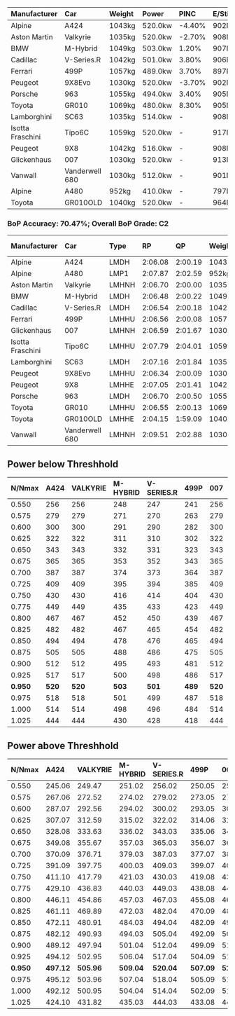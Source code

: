 | Manufacturer     | Car            | Weight | Power   | PINC    | E/Stint | FDS     |
|:-|:-|:-|:-|:-|:-|:-|
| Alpine           | A424           | 1043kg | 520.0kw | -4.40%  | 902MJ   |    -    |
| Aston Martin     | Valkyrie       | 1035kg | 520.0kw | -2.70%  | 908MJ   |    -    |
| BMW              | M-Hybrid       | 1049kg | 503.0kw | 1.20%   | 907MJ   |    -    |
| Cadillac         | V-Series.R     | 1042kg | 501.0kw | 3.80%   | 906MJ   |    -    |
| Ferrari          | 499P           | 1057kg | 489.0kw | 3.70%   | 897MJ   | 190kph  |
| Peugeot          | 9X8Evo         | 1030kg | 520.0kw | -3.70%  | 902MJ   | 190kph  |
| Porsche          | 963            | 1055kg | 494.0kw | 3.40%   | 905MJ   |    -    |
| Toyota           | GR010          | 1069kg | 480.0kw | 8.30%   | 905MJ   | 190kph  |
| Lamborghini      | SC63           | 1035kg | 514.0kw |    -    | 908MJ   |    -    |
| Isotta Fraschini | Tipo6C         | 1059kg | 520.0kw |    -    | 917MJ   | 190kph  |
| Peugeot          | 9X8            | 1042kg | 516.0kw |    -    | 908MJ   | 150kph  |
| Glickenhaus      | 007            | 1030kg | 520.0kw |    -    | 913MJ   |    -    |
| Vanwall          | Vanderwell 680 | 1030kg | 512.0kw |    -    | 901MJ   |    -    |
| Alpine           | A480           | 952kg  | 410.0kw |    -    | 797MJ   |    -    |
| Toyota           | GR010OLD       | 1040kg | 520.0kw |    -    | 964MJ   | 150kph  |

### BoP Accuracy: 70.47%; Overall BoP Grade: C2
| Manufacturer     | Car            | Type  | RP      | QP      | Weight | Power¹  | Threshhold | PINC    | Power²   | E/Stint | AVG Vmax  | FDS     | RDLC | L/Stint | BOP-Grade | Model Accuracy | Model Points | Match%  | SimDiff |
|:-|:-|:-|:-|:-|:-|:-|:-|:-|:-|:-|:-|:-|:-|:-|:-|:-|:-|:-|:-|
| Alpine           | A424           | LMDH  | 2:06.08 | 2:00.19 | 1043kg | 520.0kw | 250.0kph   | -4.40%  | 497.10kw |  902MJ  | 295.08kph |    -    | 1.03 | 25      | -C2       | 99.31%         | 2573         | 70.44%  | #       |
| Alpine           | A480           | LMP1  | 2:07.87 | 2:02.59 |  952kg | 410.0kw | 0.0kph     |    -    | 410.00kw |  797MJ  | 290.38kph |    -    | 0.98 | 23      | +D2       | 94.60%         | 1683         | 63.60%  | -0.88   |
| Aston Martin     | Valkyrie       | LMHNH | 2:06.70 | 2:00.00 | 1035kg | 520.0kw | 250.0kph   | -2.70%  | 506.00kw |  908MJ  | 297.88kph |    -    | 1.04 | 25      | +C1       | 100.00%        | 630          | 79.92%  | #       |
| BMW              | M-Hybrid       | LMDH  | 2:06.48 | 2:00.22 | 1049kg | 503.0kw | 250.0kph   | 1.20%   | 509.00kw |  907MJ  | 297.23kph |    -    | 1.02 | 25      | -B1       | 99.41%         | 2544         | 87.61%  | #       |
| Cadillac         | V-Series.R     | LMDH  | 2:06.54 | 2:00.18 | 1042kg | 501.0kw | 250.0kph   | 3.80%   | 520.00kw |  906MJ  | 300.72kph |    -    | 1.03 | 25      | -A2       | 99.30%         | 4946         | 90.04%  | #       |
| Ferrari          | 499P           | LMHHU | 2:06.56 | 2:00.08 | 1057kg | 489.0kw | 250.0kph   | 3.70%   | 507.10kw |  897MJ  | 297.83kph | 190kph  | 1.05 | 25      | -B1       | 100.00%        | 8223         | 89.49%  | #       |
| Glickenhaus      | 007            | LMHNH | 2:06.59 | 2:01.67 | 1030kg | 520.0kw | 0.0kph     |    -    | 520.00kw |  913MJ  | 305.02kph |    -    | 0.97 | 25      | -A2       | 93.86%         | 2169         | 94.88%  | +1.71   |
| Isotta Fraschini | Tipo6C         | LMHHU | 2:07.79 | 2:04.01 | 1059kg | 520.0kw | 210.0kph   |    -    | 520.00kw |  917MJ  | 300.07kph | 190kph  | 1.06 | 25      | +Ω1       | 97.73%         | 129          | 38.76%  | +2.25   |
| Lamborghini      | SC63           | LMDH  | 2:07.16 | 2:01.84 | 1035kg | 514.0kw | 210.0kph   |    -    | 514.00kw |  908MJ  | 296.47kph |    -    | 1.07 | 25      | +B1       | 98.78%         | 813          | 88.75%  | +2.04   |
| Peugeot          | 9X8Evo         | LMHHU | 2:06.34 | 2:00.09 | 1030kg | 520.0kw | 250.0kph   | -3.70%  | 500.80kw |  902MJ  | 307.08kph | 190kph  | 1.03 | 25      | -B2       | 96.77%         | 2307         | 82.59%  | #       |
| Peugeot          | 9X8            | LMHHE | 2:07.05 | 2:01.41 | 1042kg | 516.0kw | 0.0kph     |    -    | 516.00kw |  908MJ  | 295.63kph | 150kph  | 1.04 | 25      | ~A1       | 97.99%         | 5010         | 100.00% | +0.91   |
| Porsche          | 963            | LMDH  | 2:06.70 | 2:00.50 | 1055kg | 494.0kw | 250.0kph   | 3.40%   | 510.80kw |  905MJ  | 295.93kph |    -    | 1.02 | 25      | ~A1       | 99.86%         | 11699        | 95.41%  | #       |
| Toyota           | GR010          | LMHHU | 2:06.55 | 2:00.13 | 1069kg | 480.0kw | 250.0kph   | 8.30%   | 519.80kw |  905MJ  | 297.12kph | 190kph  | 1.04 | 25      | -A2       | 99.63%         | 6190         | 90.15%  | #       |
| Toyota           | GR010OLD       | LMHHE | 2:04.15 | 1:59.09 | 1040kg | 520.0kw | 0.0kph     |    -    | 520.00kw |  964MJ  | 306.35kph | 150kph  | 1.06 | 25      | -Ω2       | 93.47%         | 1031         | -11.66% | +1.34   |
| Vanwall          | Vanderwell 680 | LMHNH | 2:09.51 | 2:02.88 | 1030kg | 512.0kw | 0.0kph     |    -    | 512.00kw |  901MJ  | 296.39kph |    -    | 1.02 | 25      | +Ω2       | 94.33%         | 632          | -2.89%  | +0.40   |

## Power below Threshhold
| N/Nmax    | A424    | VALKYRIE | M-HYBRID | V-SERIES.R | 499P    | 007     | TIPO6C  | SC63    | 9X8EVO  | 9X8     | 963     | GR010   | GR010OLD | VANDERWELL 680 | ​     | RPM      | A480       |
|:-|:-|:-|:-|:-|:-|:-|:-|:-|:-|:-|:-|:-|:-|:-|:-|:-|:-|
|  0.550    |  256    |  256     |  248     |  247       |  241    |  256    |  256    |  253    |  256    |  254    |  243    |  236    |  256     |  252           |  ​    |   --     |   -        |
|  0.575    |  279    |  279     |  271     |  270       |  263    |  279    |  279    |  276    |  279    |  277    |  266    |  258    |  279     |  275           |  ​    |   --     |   -        |
|  0.600    |  300    |  300     |  291     |  290       |  282    |  300    |  300    |  297    |  300    |  298    |  285    |  277    |  300     |  296           |  ​    |   --     |   -        |
|  0.625    |  322    |  322     |  311     |  310       |  302    |  322    |  322    |  318    |  322    |  319    |  305    |  297    |  322     |  317           |  ​    |   --     |   -        |
|  0.650    |  343    |  343     |  332     |  331       |  323    |  343    |  343    |  339    |  343    |  340    |  326    |  317    |  343     |  338           |  ​    |   --     |   -        |
|  0.675    |  365    |  365     |  353     |  352       |  343    |  365    |  365    |  361    |  365    |  362    |  347    |  337    |  365     |  359           |  ​    |   --     |   -        |
|  0.700    |  387    |  387     |  374     |  373       |  364    |  387    |  387    |  383    |  387    |  384    |  368    |  358    |  387     |  381           |  ​    |   --     |   -        |
|  0.725    |  409    |  409     |  395     |  394       |  385    |  409    |  409    |  404    |  409    |  406    |  389    |  378    |  409     |  403           |  ​    |   --     |   -        |
|  0.750    |  430    |  430     |  416     |  414       |  404    |  430    |  430    |  425    |  430    |  427    |  408    |  397    |  430     |  423           |  ​    |   --     |   -        |
|  0.775    |  449    |  449     |  435     |  433       |  423    |  449    |  449    |  444    |  449    |  446    |  427    |  415    |  449     |  442           |  ​    |  5000    |  -3213569  |
|  0.800    |  467    |  467     |  452     |  450       |  439    |  467    |  467    |  462    |  467    |  463    |  444    |  431    |  467     |  460           |  ​    |  5500    |  -3499979  |
|  0.825    |  482    |  482     |  467     |  465       |  454    |  482    |  482    |  477    |  482    |  478    |  458    |  445    |  482     |  475           |  ​    |  5999    |  -3800400  |
|  0.850    |  494    |  494     |  478     |  476       |  465    |  494    |  494    |  488    |  494    |  490    |  469    |  456    |  494     |  486           |  ​    |  6499    |  -4114832  |
|  0.875    |  505    |  505     |  488     |  486       |  475    |  505    |  505    |  499    |  505    |  501    |  479    |  466    |  505     |  497           |  ​    |  7000    |  -4443276  |
|  0.900    |  512    |  512     |  495     |  493       |  481    |  512    |  512    |  506    |  512    |  508    |  486    |  472    |  512     |  504           |  ​    |  7500    |  -4785730  |
|  0.925    |  517    |  517     |  500     |  498       |  486    |  517    |  517    |  511    |  517    |  513    |  491    |  477    |  517     |  509           |  ​    |  8000    |  407       |
| **0.950** | **520** | **520**  | **503**  | **501**    | **489** | **520** | **520** | **514** | **520** | **516** | **494** | **480** | **520**  | **512**        | **​** | **8499** | **410**    |
|  0.975    |  518    |  518     |  501     |  499       |  487    |  518    |  518    |  512    |  518    |  514    |  492    |  478    |  518     |  510           |  ​    |  9000    |  205       |
|  1.000    |  514    |  514     |  498     |  496       |  484    |  514    |  514    |  508    |  514    |  510    |  489    |  475    |  514     |  506           |  ​    |   --     |   -        |
|  1.025    |  444    |  444     |  430     |  428       |  418    |  444    |  444    |  439    |  444    |  441    |  422    |  410    |  444     |  437           |  ​    |   --     |   -        |

## Power above Threshhold
| N/Nmax    | A424       | VALKYRIE   | M-HYBRID   | V-SERIES.R | 499P       | 007     | TIPO6C  | SC63    | 9X8EVO     | 9X8     | 963        | GR010      | GR010OLD | VANDERWELL 680 | ​     | RPM      | A480       |
|:-|:-|:-|:-|:-|:-|:-|:-|:-|:-|:-|:-|:-|:-|:-|:-|:-|:-|
|  0.550    |  245.06    |  249.47    |  251.02    |  256.02    |  250.05    |  256    |  256    |  253    |  246.37    |  254    |  251.39    |  256.41    |  256     |  252           |  ​    |   --     |   -        |
|  0.575    |  267.06    |  272.52    |  274.02    |  279.02    |  273.05    |  279    |  279    |  276    |  269.41    |  277    |  274.43    |  279.45    |  279     |  275           |  ​    |   --     |   -        |
|  0.600    |  287.07    |  292.56    |  294.02    |  300.02    |  293.05    |  300    |  300    |  297    |  289.44    |  298    |  295.46    |  299.48    |  300     |  296           |  ​    |   --     |   -        |
|  0.625    |  307.07    |  312.59    |  315.02    |  322.02    |  314.06    |  322    |  322    |  318    |  309.47    |  319    |  316.49    |  321.52    |  322     |  317           |  ​    |   --     |   -        |
|  0.650    |  328.08    |  333.63    |  336.02    |  343.03    |  335.06    |  343    |  343    |  339    |  330.50    |  340    |  337.53    |  342.55    |  343     |  338           |  ​    |   --     |   -        |
|  0.675    |  349.08    |  355.67    |  357.03    |  365.03    |  356.07    |  365    |  365    |  361    |  351.53    |  362    |  358.56    |  364.59    |  365     |  359           |  ​    |   --     |   -        |
|  0.700    |  370.09    |  376.71    |  379.03    |  387.03    |  377.07    |  387    |  387    |  383    |  372.57    |  384    |  380.59    |  386.62    |  387     |  381           |  ​    |   --     |   -        |
|  0.725    |  391.09    |  397.75    |  400.03    |  409.03    |  399.07    |  409    |  409    |  404    |  393.60    |  406    |  401.63    |  408.66    |  409     |  403           |  ​    |   --     |   -        |
|  0.750    |  411.10    |  417.79    |  421.03    |  430.03    |  419.08    |  430    |  430    |  425    |  413.63    |  427    |  422.66    |  429.69    |  430     |  423           |  ​    |   --     |   -        |
|  0.775    |  429.10    |  436.83    |  440.03    |  449.03    |  438.08    |  449    |  449    |  444    |  432.66    |  446    |  441.69    |  448.73    |  449     |  442           |  ​    |  5000    |  -3213569  |
|  0.800    |  446.11    |  454.86    |  457.03    |  467.03    |  455.08    |  467    |  467    |  462    |  449.68    |  463    |  458.71    |  466.75    |  467     |  460           |  ​    |  5500    |  -3499979  |
|  0.825    |  461.11    |  469.89    |  472.03    |  482.04    |  470.09    |  482    |  482    |  477    |  464.71    |  478    |  473.74    |  481.78    |  482     |  475           |  ​    |  5999    |  -3800400  |
|  0.850    |  472.11    |  480.91    |  484.03    |  494.04    |  482.09    |  494    |  494    |  488    |  475.72    |  490    |  485.76    |  493.80    |  494     |  486           |  ​    |  6499    |  -4114832  |
|  0.875    |  482.12    |  490.93    |  494.03    |  505.04    |  492.09    |  505    |  505    |  499    |  485.74    |  501    |  495.77    |  504.82    |  505     |  497           |  ​    |  7000    |  -4443276  |
|  0.900    |  489.12    |  497.94    |  501.04    |  512.04    |  499.09    |  512    |  512    |  506    |  492.75    |  508    |  502.78    |  511.83    |  512     |  504           |  ​    |  7500    |  -4785730  |
|  0.925    |  494.12    |  502.95    |  506.04    |  517.04    |  504.09    |  517    |  517    |  511    |  497.76    |  513    |  507.79    |  516.84    |  517     |  509           |  ​    |  8000    |  407       |
| **0.950** | **497.12** | **505.96** | **509.04** | **520.04** | **507.09** | **520** | **520** | **514** | **500.76** | **516** | **510.80** | **519.84** | **520**  | **512**        | **​** | **8499** | **410**    |
|  0.975    |  495.12    |  503.96    |  507.04    |  518.04    |  505.09    |  518    |  518    |  512    |  498.76    |  514    |  508.79    |  517.84    |  518     |  510           |  ​    |  9000    |  205       |
|  1.000    |  492.12    |  500.95    |  504.04    |  514.04    |  502.09    |  514    |  514    |  508    |  495.75    |  510    |  505.79    |  513.83    |  514     |  506           |  ​    |   --     |   -        |
|  1.025    |  424.10    |  431.82    |  435.03    |  444.03    |  433.08    |  444    |  444    |  439    |  427.65    |  441    |  436.68    |  443.72    |  444     |  437           |  ​    |   --     |   -        |

